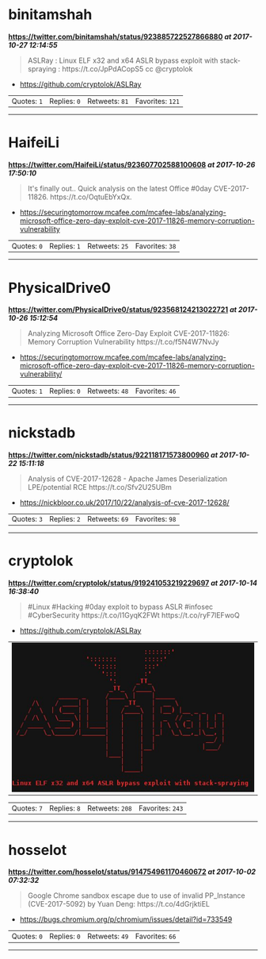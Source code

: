 # binitamshah
**https://twitter.com/binitamshah/status/923885722527866880 _at 2017-10-27 12:14:55_**
<blockquote>
ASLRay : Linux ELF x32 and x64 ASLR bypass exploit with stack-spraying : https://t.co/JpPdACopS5 cc @cryptolok
</blockquote>

* https://github.com/cryptolok/ASLRay

<table><tr>
<td>Quotes: <code>1</code></td>
<td>Replies: <code>0</code></td>
<td>Retweets: <code>81</code></td>
<td>Favorites: <code>121</code></td>
</table></tr>

---

# HaifeiLi
**https://twitter.com/HaifeiLi/status/923607702588100608 _at 2017-10-26 17:50:10_**
<blockquote>
It's finally out.. Quick analysis on the latest Office #0day CVE-2017-11826. https://t.co/OqtuEbYxQx.
</blockquote>

* https://securingtomorrow.mcafee.com/mcafee-labs/analyzing-microsoft-office-zero-day-exploit-cve-2017-11826-memory-corruption-vulnerability

<table><tr>
<td>Quotes: <code>0</code></td>
<td>Replies: <code>1</code></td>
<td>Retweets: <code>25</code></td>
<td>Favorites: <code>38</code></td>
</table></tr>

---

# PhysicalDrive0
**https://twitter.com/PhysicalDrive0/status/923568124213022721 _at 2017-10-26 15:12:54_**
<blockquote>
Analyzing Microsoft Office Zero-Day Exploit CVE-2017-11826: Memory Corruption Vulnerability https://t.co/f5N4W7NvJy
</blockquote>

* https://securingtomorrow.mcafee.com/mcafee-labs/analyzing-microsoft-office-zero-day-exploit-cve-2017-11826-memory-corruption-vulnerability/

<table><tr>
<td>Quotes: <code>1</code></td>
<td>Replies: <code>0</code></td>
<td>Retweets: <code>48</code></td>
<td>Favorites: <code>46</code></td>
</table></tr>

---

# nickstadb
**https://twitter.com/nickstadb/status/922118171573800960 _at 2017-10-22 15:11:18_**
<blockquote>
Analysis of CVE-2017-12628 - Apache James Deserialization LPE/potential RCE https://t.co/Sfv2U25UBm
</blockquote>

* https://nickbloor.co.uk/2017/10/22/analysis-of-cve-2017-12628/

<table><tr>
<td>Quotes: <code>3</code></td>
<td>Replies: <code>2</code></td>
<td>Retweets: <code>69</code></td>
<td>Favorites: <code>98</code></td>
</table></tr>

---

# cryptolok
**https://twitter.com/cryptolok/status/919241053219229697 _at 2017-10-14 16:38:40_**
<blockquote>
#Linux #Hacking #0day exploit to bypass ASLR #infosec #CyberSecurity 
https://t.co/I1GyqK2FWt https://t.co/ryF7lEFwoQ
</blockquote>

* https://github.com/cryptolok/ASLRay

<table><tr>
<td><img src="pictures/http+++pbs.twimg.com+media+DMHMPz7W4AAVZD8.jpg" alt="http://pbs.twimg.com/media/DMHMPz7W4AAVZD8.jpg"></td>
</table></tr>
<table><tr>
<td>Quotes: <code>7</code></td>
<td>Replies: <code>8</code></td>
<td>Retweets: <code>208</code></td>
<td>Favorites: <code>243</code></td>
</table></tr>

---

# hosselot
**https://twitter.com/hosselot/status/914754961170460672 _at 2017-10-02 07:32:32_**
<blockquote>
Google Chrome sandbox escape due to use of invalid PP_Instance (CVE-2017-5092) by Yuan Deng:
https://t.co/4dGrjktiEL
</blockquote>

* https://bugs.chromium.org/p/chromium/issues/detail?id=733549

<table><tr>
<td>Quotes: <code>0</code></td>
<td>Replies: <code>0</code></td>
<td>Retweets: <code>49</code></td>
<td>Favorites: <code>66</code></td>
</table></tr>

---


